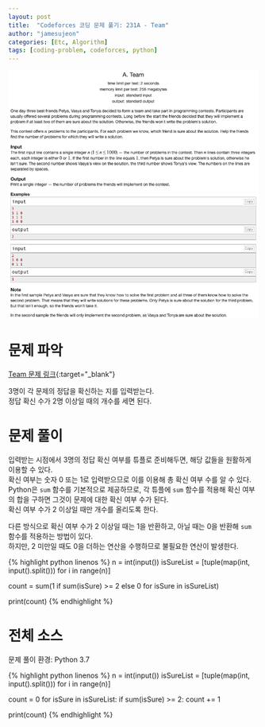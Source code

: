 ```yaml
---
layout: post
title:  "Codeforces 코딩 문제 풀기: 231A - Team"
author: "jamesujeon"
categories: [Etc, Algorithm]
tags: [coding-problem, codeforces, python]
---
```


![231A - Team](assets/codeforces_231a_team.png "231A - Team")

# 문제 파악

[Team 문제 링크](http://codeforces.com/problemset/problem/231/A){:target="_blank"}

3명이 각 문제의 정답을 확신하는 지를 입력받는다.  
정답 확신 수가 2명 이상일 때의 개수를 세면 된다.

# 문제 풀이

입력받는 시점에서 3명의 정답 확신 여부를 튜플로 준비해두면, 해당 값들을 원활하게 이용할 수 있다.  
확신 여부는 숫자 0 또는 1로 입력받으므로 이를 이용해 총 확신 여부 수를 알 수 있다.  
Python은 `sum` 함수를 기본적으로 제공하므로, 각 튜플에 `sum` 함수를 적용해 확신 여부의 합을 구하면 그것이 문제에 대한 확신 여부 수가 된다.  
확신 여부 수가 2 이상일 때만 개수를 올리도록 한다.

다른 방식으로 확신 여부 수가 2 이상일 때는 1을 반환하고, 아닐 때는 0을 반환해 `sum` 함수를 적용하는 방법이 있다.  
하지만, 2 미만일 때도 0을 더하는 연산을 수행하므로 불필요한 연산이 발생한다.

{% highlight python linenos %}
n = int(input())
isSureList = [tuple(map(int, input().split())) for i in range(n)]

count = sum(1 if sum(isSure) >= 2 else 0 for isSure in isSureList)

print(count)
{% endhighlight %}

# 전체 소스

문제 풀이 환경: Python 3.7

{% highlight python linenos %}
n = int(input())
isSureList = [tuple(map(int, input().split())) for i in range(n)]

count = 0
for isSure in isSureList:
  if sum(isSure) >= 2:
    count += 1

print(count)
{% endhighlight %}
